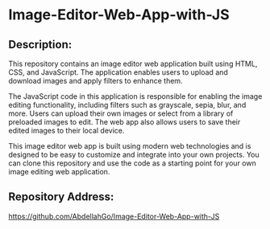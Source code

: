 # Image-Editor-Web-App-with-JS
## Description:
This repository contains an image editor web application built using HTML, CSS, and JavaScript. The application enables users to upload and download images and apply filters to enhance them.

The JavaScript code in this application is responsible for enabling the image editing functionality, including filters such as grayscale, sepia, blur, and more. Users can upload their own images or select from a library of preloaded images to edit. The web app also allows users to save their edited images to their local device.

This image editor web app is built using modern web technologies and is designed to be easy to customize and integrate into your own projects. You can clone this repository and use the code as a starting point for your own image editing web application.

## Repository Address:
https://github.com/AbdellahGo/Image-Editor-Web-App-with-JS
